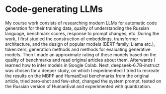 # Code-generating LLMs

My course work consists of researching modern LLMs for automatic code generation for their training data, quality of understanding the Russian language, benchmark scores, response to prompt changes, etc. During the work, I first studied the construction of embeddings, transformer architecture, and the design of popular models (BERT family, Llama etc.), tokenizers, generation methods and methods for evaluating generative models. Then I made an approximate rating of these models based on the quality of benchmarks and read original articles about them. Afterwards I learned how to infer models in Google Colab. Next, deepseek-6.7B-instruct was chosen for a deeper study, on which I experimented: I tried to recreate the results on the MBPP and HumanEval benchmarks from the original article, tried zero-shot and few-shot, changed the system prompt, tested on the Russian version of HumanEval and experimented with quantization. 
